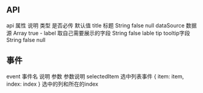 ## API

api
属性	        说明	                 类型	      是否必传      默认值
title	        标题      	           String	    false        null
dataSource	  数据源	               Array	    true        -
label       取自己需要展示的字段     String      false      lable
tip           tooltip字段           String     false         null



## 事件
event 
事件名          	      说明	                    参数                            参数说明
selectedItem	       选中列表事件               { item: item, index: index }      选中的列和所在的index